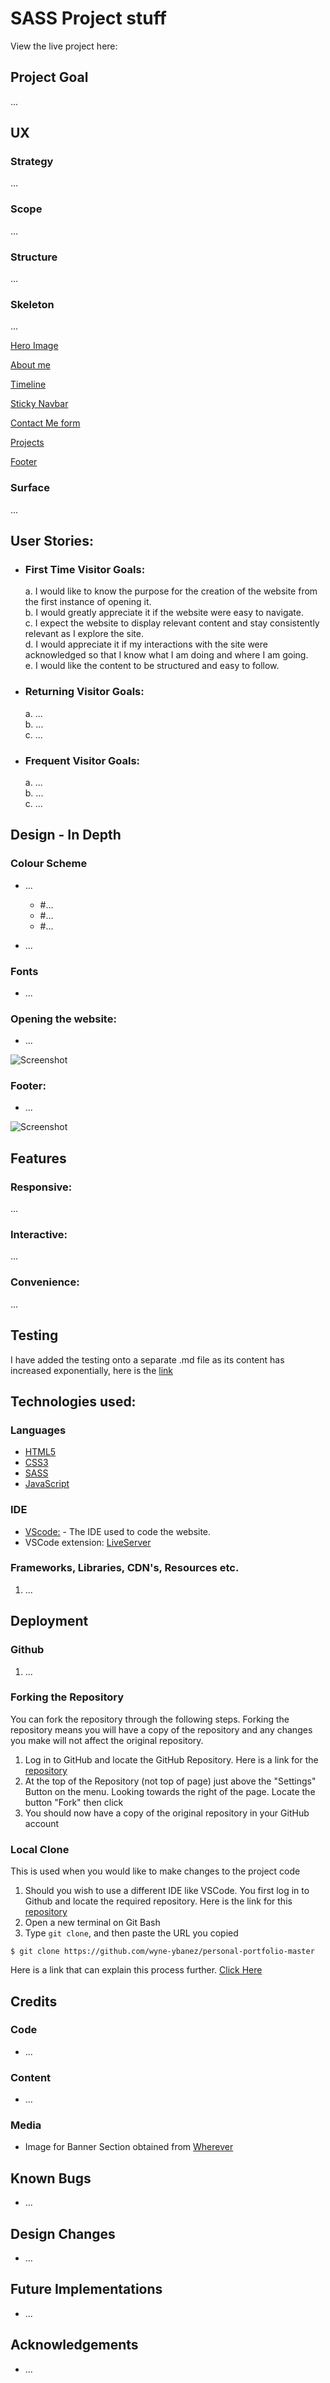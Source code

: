 # SASS Project stuff

View the live project here: 

## Project Goal

...

## UX 

### Strategy 

...

### Scope 

...

### Structure 

...

### Skeleton

...

  [Hero Image]()

  [About me]()

  [Timeline]() 

  [Sticky Navbar]()

  [Contact Me form]() 

  [Projects]() 

  [Footer]()

### Surface

...

## User Stories:

- ### First Time Visitor Goals:

  a. I would like to know the purpose for the creation of the website from the first instance of opening it.
  <br>
  b. I would greatly appreciate it if the website were easy to navigate.
  <br>
  c. I expect the website to display relevant content and stay consistently relevant as I explore the site.
  <br>
  d. I would appreciate it if my interactions with the site were acknowledged so that I know what I am doing and where I am going. 
  <br>
  e. I would like the content to be structured and easy to follow.
  
- ### Returning Visitor Goals:
  
  a. ...
  <br>
  b. ...
  <br>
  c. ...

- ### Frequent Visitor Goals: 
  
  a. ...
  <br>
  b. ...
  <br>
  c. ...

## Design - In Depth

### Colour Scheme 

- ...
  * #...
  * #...
  * #...

- ...

### Fonts 

- ...

### Opening the website: 

- ...

![Screenshot]()

### Footer:
  
- ...

![Screenshot]()

## Features

### Responsive: 

  ...

### Interactive: 

  ...
  
### Convenience: 

  ...

## Testing 
  
I have added the testing onto a separate .md file as its content has increased exponentially, here is the [link]()

## Technologies used:

### Languages
-  [HTML5](https://en.wikipedia.org/wiki/HTML5)
-  [CSS3](https://en.wikipedia.org/wiki/Cascading_Style_Sheets)
-  [SASS](https://sass-lang.com/)
-  [JavaScript](https://en.wikipedia.org/wiki/JavaScript)
  
### IDE
- [VScode:](https://code.visualstudio.com/) - The IDE used to code the website. 
- VSCode extension: [LiveServer](https://marketplace.visualstudio.com/items?itemName=ritwickdey.LiveServer)

### Frameworks, Libraries, CDN's, Resources etc.
1. ...

## Deployment

### Github

1. ... 

### Forking the Repository

You can fork the repository through the following steps. Forking the repository means you will have a copy of the repository and any changes you make will not affect the original repository.

1. Log in to GitHub and locate the GitHub Repository. Here is a link for the [repository](...)
2. At the top of the Repository (not top of page) just above the "Settings" Button on the menu. Looking towards the right of the page. Locate the button "Fork" then click 
3. You should now have a copy of the original repository in your GitHub account

### Local Clone

This is used when you would like to make changes to the project code

1. Should you wish to use a different IDE like VSCode. You first log in to Github and locate the required repository. Here is the link for this [repository](...)
2. Open a new terminal on Git Bash
3. Type `git clone`, and then paste the URL you copied 

```
$ git clone https://github.com/wyne-ybanez/personal-portfolio-master
```

 Here is a link that can explain this process further. [Click Here](https://help.github.com/en/github/creating-cloning-and-archiving-repositories/cloning-a-repository#cloning-a-repository-to-github-desktop)

## Credits

### Code 

- ...
  
### Content

- ...

### Media 

- Image for Banner Section obtained from [Wherever](...)

## Known Bugs

- ...

## Design Changes 

- ...

## Future Implementations 

- ...

## Acknowledgements

- ...












